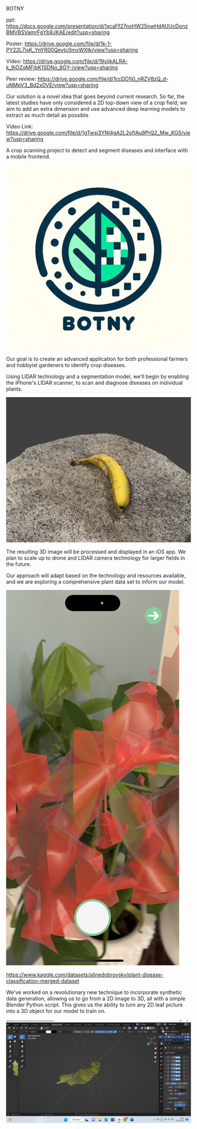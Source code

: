 BOTNY

ppt: https://docs.google.com/presentation/d/1xcaFf27noHW25nwHdAUUcDonzBMVBSVamrFgYb9JKAE/edit?usp=sharing

Poster: https://drive.google.com/file/d/1k-1-PY22L7isK_YnYR00Qeytc0mxWXtk/view?usp=sharing

Video: https://drive.google.com/file/d/19viikALRA-k_9iOZqMFibK1SDNo_8GY-/view?usp=sharing

Peer review: https://drive.google.com/file/d/1ccDD1i0_nRZV8zQ_d-uNMpV3_Bd2xDVE/view?usp=sharing

Our solution is a novel idea that goes beyond current research. So far, the latest studies have only considered a 2D top-down view of a crop field; we aim to add an extra dimension and use advanced deep learning models to extract as much detail as possible

Video Link: https://drive.google.com/file/d/1gTwsi3YNl4gA2L2ofIAu9PrQ2_Mw_KG5/view?usp=sharing

A crop scanning project to detect and segment diseases and interface with a mobile frontend.

![alt text](https://github.com/SunnySood80/Data-Science-Capstone/blob/main/BONTY.png?raw=true)

Our goal is to create an advanced application for both professional farmers and hobbyist gardeners to identify crop diseases. 

Using LIDAR technology and a segmentation model, we'll begin by enabling the iPhone's LIDAR scanner, to scan and diagnose diseases on individual plants. 

![alt text](https://github.com/SunnySood80/Data-Science-Capstone/blob/main/example%20scan.png?raw=true)

The resulting 3D image will be processed and displayed in an iOS app. We plan to scale up to drone and LIDAR camera technology for larger fields in the future. 

Our approach will adapt based on the technology and resources available, and we are exploring a comprehensive plant data set to inform our model.

![alt text](https://github.com/SunnySood80/Data-Science-Capstone/blob/main/example.png?raw=true)


https://www.kaggle.com/datasets/alinedobrovsky/plant-disease-classification-merged-dataset

We've worked on a revolutionary new technique to incorporate synthetic data generation, allowing us to go from a 2D image to 3D, all with a simple Blender Python script. This gives us the ability to turn any 2D leaf picture into a 3D object for our model to train on.

![alt text](https://github.com/SunnySood80/Data-Science-Capstone/blob/main/realisc%20leaf%201.jpg?raw=true)
